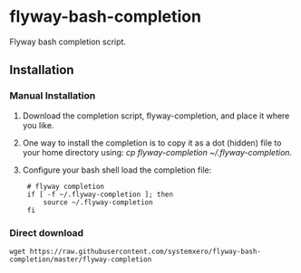 # flyway-bash-completion
Flyway bash completion script.

## Installation
### Manual Installation
1. Download the completion script, flyway-completion, and place it where you like.  
2. One way to install the completion is to copy it as a dot (hidden) file to your home directory using: *cp flyway-completion ~/.flyway-completion*. 
3. Configure your bash shell load the completion file:

		# flyway completion
		if [ -f ~/.flyway-completion ]; then
			source ~/.flyway-completion
		fi

### Direct download
	wget https://raw.githubusercontent.com/systemxero/flyway-bash-completion/master/flyway-completion


